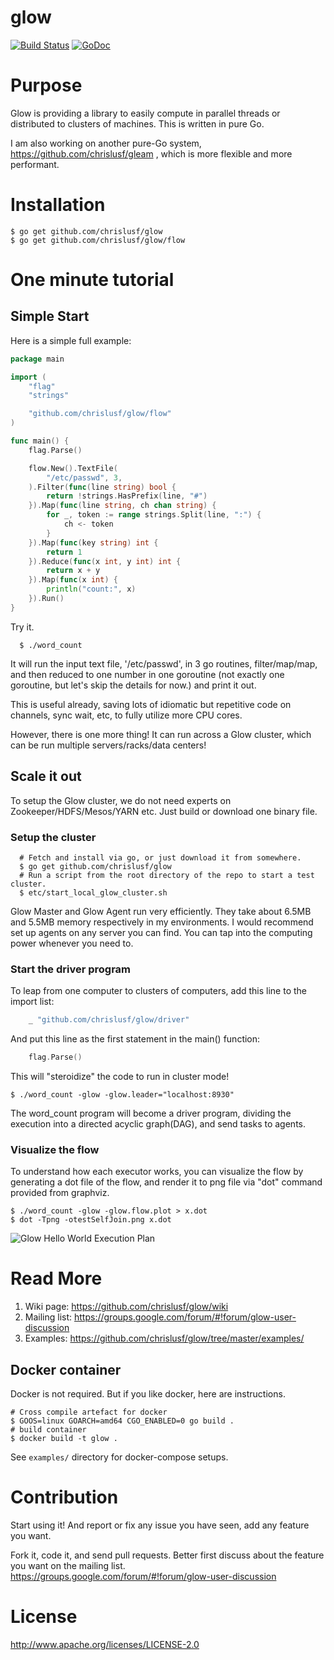 # glow
[![Build Status](https://travis-ci.org/chrislusf/glow.svg?branch=master)](https://travis-ci.org/chrislusf/glow)
[![GoDoc](https://godoc.org/github.com/chrislusf/glow?status.svg)](https://godoc.org/github.com/chrislusf/glow)

# Purpose

Glow is providing a library to easily compute in parallel threads or distributed to clusters of machines. This is written in pure Go.

I am also working on another pure-Go system, https://github.com/chrislusf/gleam , which is more flexible and more performant.

# Installation
```
$ go get github.com/chrislusf/glow
$ go get github.com/chrislusf/glow/flow
```

# One minute tutorial

## Simple Start

Here is a simple full example:

```go
package main

import (
	"flag"
	"strings"

	"github.com/chrislusf/glow/flow"
)

func main() {
	flag.Parse()

	flow.New().TextFile(
		"/etc/passwd", 3,
	).Filter(func(line string) bool {
		return !strings.HasPrefix(line, "#")
	}).Map(func(line string, ch chan string) {
		for _, token := range strings.Split(line, ":") {
			ch <- token
		}
	}).Map(func(key string) int {
		return 1
	}).Reduce(func(x int, y int) int {
		return x + y
	}).Map(func(x int) {
		println("count:", x)
	}).Run()
}

```

Try it.
```
  $ ./word_count
```

It will run the input text file, '/etc/passwd', in 3 go routines, filter/map/map, and then reduced to one number in one goroutine (not exactly one goroutine, but let's skip the details for now.) and print it out.

This is useful already, saving lots of idiomatic but repetitive code on channels, sync wait, etc, to fully utilize more CPU cores.

However, there is one more thing! It can run across a Glow cluster, which can be run multiple servers/racks/data centers!

## Scale it out
To setup the Glow cluster, we do not need experts on Zookeeper/HDFS/Mesos/YARN etc. Just build or download one binary file.

### Setup the cluster
```shell
  # Fetch and install via go, or just download it from somewhere.
  $ go get github.com/chrislusf/glow
  # Run a script from the root directory of the repo to start a test cluster.
  $ etc/start_local_glow_cluster.sh
```
Glow Master and Glow Agent run very efficiently. They take about 6.5MB and 5.5MB memory respectively in my environments. I would recommend set up agents on any server you can find. You can tap into the computing power whenever you need to.

### Start the driver program
To leap from one computer to clusters of computers, add this line to the import list:

```go
	_ "github.com/chrislusf/glow/driver"
```

And put this line as the first statement in the main() function:

```go
	flag.Parse()
```

This will "steroidize" the code to run in cluster mode!

```
$ ./word_count -glow -glow.leader="localhost:8930"
```
The word_count program will become a driver program, dividing the execution into a directed acyclic graph(DAG), and send tasks to agents.

### Visualize the flow

To understand how each executor works, you can visualize the flow by generating a dot file of the flow, and render it to png file via "dot" command provided from graphviz.
```
$ ./word_count -glow -glow.flow.plot > x.dot
$ dot -Tpng -otestSelfJoin.png x.dot
```

![Glow Hello World Execution Plan](https://raw.githubusercontent.com/chrislusf/glow/master/etc/helloworld.png)

# Read More

1. Wiki page: https://github.com/chrislusf/glow/wiki
2. Mailing list: https://groups.google.com/forum/#!forum/glow-user-discussion
3. Examples: https://github.com/chrislusf/glow/tree/master/examples/


## Docker container
Docker is not required. But if you like docker, here are instructions.

```
# Cross compile artefact for docker
$ GOOS=linux GOARCH=amd64 CGO_ENABLED=0 go build .
# build container
$ docker build -t glow .
```
See `examples/` directory for docker-compose setups.

# Contribution
Start using it! And report or fix any issue you have seen, add any feature you want.

Fork it, code it, and send pull requests. Better first discuss about the feature you want on the mailing list.
https://groups.google.com/forum/#!forum/glow-user-discussion

# License
http://www.apache.org/licenses/LICENSE-2.0
